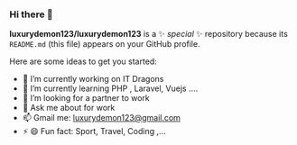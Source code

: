 ### Hi there 👋


**luxurydemon123/luxurydemon123** is a ✨ _special_ ✨ repository because its `README.md` (this file) appears on your GitHub profile.

Here are some ideas to get you started:

- 🔭 I’m currently working on IT Dragons
- 🌱 I’m currently learning PHP , Laravel, Vuejs ....
- 🤔 I’m looking for a partner to work
- 💬 Ask me about for work
- 📫 Gmail me: luxurydemon123@gmail.com
- ⚡ 😄 Fun fact: Sport, Travel, Coding ,...
